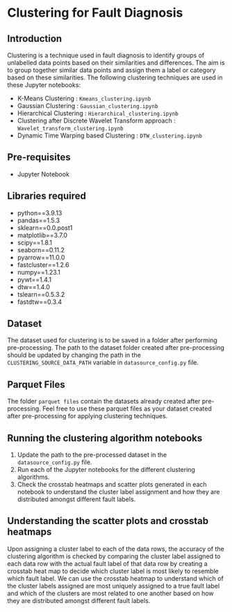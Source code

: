 # Clustering for Fault Diagnosis

## Introduction
Clustering is a technique used in fault diagnosis to identify groups of unlabelled data points based on their similarities and differences. The aim is to group together similar data points and assign them a label or category based on these similarities. The following clustering techniques are used in these Jupyter notebooks:

- K-Means Clustering : `Kmeans_clustering.ipynb`
- Gaussian Clustering : `Gaussian_clustering.ipynb`
- Hierarchical Clustering : `Hierarchical_clustering.ipynb`
- Clustering after Discrete Wavelet Transform approach : `Wavelet_transform_clustering.ipynb` 
- Dynamic Time Warping based Clustering : `DTW_clustering.ipynb`

## Pre-requisites
- Jupyter Notebook

## Libraries required
- python==3.9.13
- pandas==1.5.3
- sklearn==0.0.post1
- matplotlib==3.7.0
- scipy==1.8.1
- seaborn==0.11.2
- pyarrow==11.0.0
- fastcluster==1.2.6
- numpy==1.23.1
- pywt==1.4.1
- dtw==1.4.0
- tslearn==0.5.3.2
- fastdtw==0.3.4

## Dataset
The dataset used for clustering is to be saved in a folder after performing pre-processing. The path to the dataset folder created after pre-processing should be updated by changing the path in the `CLUSTERING_SOURCE_DATA_PATH` variable in `datasource_config.py` file.

## Parquet Files
The folder `parquet files` contain the datasets already created after pre-processing. Feel free to use these parquet files as your dataset created after pre-processing for applying clustering techniques.

## Running the clustering algorithm notebooks
1. Update the path to the pre-processed dataset in the `datasource_config.py` file.
2. Run each of the Jupyter notebooks for the different clustering algorithms.
3. Check the crosstab heatmaps and scatter plots generated in each notebook to understand the cluster label assignment and how they are distributed amongst different fault labels.

## Understanding the scatter plots and crosstab heatmaps
Upon assigning a cluster label to each of the data rows, the accuracy of the clustering algorithm is checked by comparing the cluster label assigned to each data row with the actual fault label of that data row by creating a crosstab heat map to decide which cluster label is most likely to resemble which fault label. We can use the crosstab heatmap to understand which of the cluster labels assigned are most uniquely assigned to a true fault label and which of the clusters are most related to one another based on how they are distributed amongst different fault labels. 
